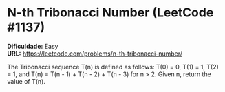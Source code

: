 # N-th Tribonacci Number (LeetCode #1137)

**Dificuldade:** Easy  
**URL:** https://leetcode.com/problems/n-th-tribonacci-number/

The Tribonacci sequence T(n) is defined as follows: T(0) = 0, T(1) = 1, T(2) = 1, and T(n) = T(n - 1) + T(n - 2) + T(n - 3) for n > 2. Given n, return the value of T(n).
